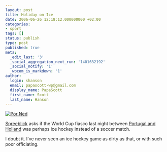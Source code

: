 ```yaml
---
layout: post
title: Holiday on Ice
date: 2006-06-26 12:18:12.000000000 +02:00
categories:
- sport
tags: []
status: publish
type: post
published: true
meta:
  _edit_last: '3'
  _social_aggregation_next_run: '1401632192'
  _social_notify: '1'
  _wpcom_is_markdown: '1'
author:
  login: shanson
  email: papascott-wp@gmail.com
  display_name: PapaScott
  first_name: Scott
  last_name: Hanson
---
```

<p><a href="http://www.spreeblick.com/2006/06/26/eishockey/"><img src="http://www.papascott.de/wordpress/wp-content/uploads/2006/06/por_ned.jpg" alt="Por Ned" /></a></p>
<p><a href="http://www.spreeblick.com/2006/06/26/eishockey/">Spreeblick</a> asks if the World Cup fiasco last night between <a href="http://www.spreeblick.com/2006/06/26/eishockey/">Portugal and Holland</a> was perhaps ice hockey instead of a soccer match.</p>
<p>I doubt it. I've never seen an ice hockey game as dirty as that, or with such poor officiating.</p>
